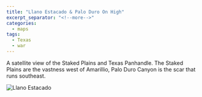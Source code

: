 ```yaml
---
title: "Llano Estacado & Palo Duro On High"
excerpt_separator: "<!--more-->"
categories:
  - maps
tags:
  - Texas
  - war
---
```

A satellite view of the Staked Plains and Texas Panhandle. The Staked Plains are the vastness west of Amarillio, Palo Duro Canyon is the scar that runs southeast.

![Llano Estacado](/images/215.jpg)
